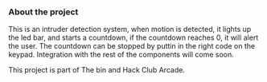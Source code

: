 ### About the project

This is an intruder detection system, when motion is detected, it lights up the led bar, and starts a countdown, if the countdown reaches 0, it will alert the user. 
The countdown can be stopped by puttin in the right code on the keypad.
Integration with the rest of the components will come soon.

This project is part of The bin and Hack Club Arcade. 